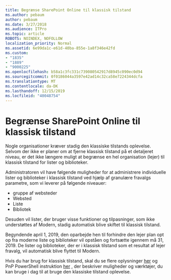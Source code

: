 ```yaml
---
title: Begrænse SharePoint Online til klassisk tilstand
ms.author: pebaum
author: pebaum
ms.date: 3/27/2018
ms.audience: ITPro
ms.topic: article
ROBOTS: NOINDEX, NOFOLLOW
localization_priority: Normal
ms.assetid: 6e99da1c-e61d-40ba-855e-1a8f346e42fd
ms.custom:
- "1835"
- "1889"
- "9000225"
ms.openlocfilehash: b58a1c3fc331c739080542917d8945c090ec0d94
ms.sourcegitcommit: 0f0186044a3597e42ad14c32ca58e7224344dcfa
ms.translationtype: MT
ms.contentlocale: da-DK
ms.lasthandoff: 12/15/2019
ms.locfileid: "40048754"
---
```

# <a name="restrict-sharepoint-online-to-classic-mode"></a>Begrænse SharePoint Online til klassisk tilstand

Nogle organisationer kræver stadig den klassiske tilstands oplevelse. Selvom der ikke er planer om at fjerne klassisk tilstand på et detaljeret niveau, er det ikke længere muligt at begrænse en hel organisation (lejer) til klassisk tilstand for lister og biblioteker.

Administratoren vil have følgende muligheder for at administrere individuelle lister og biblioteker i klassisk tilstand ved hjælp af granulære fravalgs parametre, som vi leverer på følgende niveauer:

- gruppe af websteder
- Websted
- Liste
- Bibliotek

Desuden vil lister, der bruger visse funktioner og tilpasninger, som ikke understøttes af Modern, stadig automatisk blive skiftet til klassisk tilstand.

Begyndende april 1, 2019, den oparbejde hen til forhindre den lejer plan opt op fra moderne liste og biblioteker vil opståen og fortsætte igennem må 31, 2019.  De lister og biblioteker, der er i klassisk tilstand som et resultat af lejer fravalg, vil automatisk blive flyttet til Modern.

Hvis du har brug for klassisk tilstand, skal du se flere oplysninger [her](https://techcommunity.microsoft.com/t5/Microsoft-SharePoint-Blog/Delivering-SharePoint-modern-experiences/ba-p/315023) og PnP PowerShell instruktion [her](https://docs.microsoft.com/sharepoint/dev/transform/modernize-userinterface-lists-and-libraries-optout) , der beskriver muligheder og værktøjer, du kan bruge i dag til at bruge den klassiske tilstand oplevelse.
